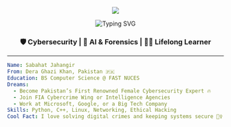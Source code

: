 <p align="center">
  <img src="https://capsule-render.vercel.app/api?type=soft&color=0:00C9A7,100:36BCF7&height=100&section=header&text=Welcome%20To%20my%20Github!%20%F0%9F%91%8B&fontSize=30&fontColor=ffffff" />
</p>

<p align="center">
  <img src="https://readme-typing-svg.demolab.com?font=Fira+Code&duration=3000&pause=500&color=36BCF7&center=true&vCenter=true&width=500&lines=Assalamu+Alaikum+(Peace+be+upon+you!)+%F0%9F%91%8B;I'm+Sabahat+Jahangir!;Cybersecurity+Learner+%F0%9F%94%92;AI+%E2%9C%85+Cloud+%E2%9C%85+CyberSec+%E2%9C%85;On+a+Mission+to+Protect+the+Digital+World!" alt="Typing SVG" />
</p>


<h3 align="center">🛡️ Cybersecurity | 🧠 AI & Forensics | 👩‍💻 Lifelong Learner</h3>

---

```yaml
Name: Sabahat Jahangir 
From: Dera Ghazi Khan, Pakistan 🇵🇰
Education: BS Computer Science @ FAST NUCES
Dreams:
  - Become Pakistan’s First Renowned Female Cybersecurity Expert 🔥
  - Join FIA Cybercrime Wing or Intelligence Agencies
  - Work at Microsoft, Google, or a Big Tech Company
Skills: Python, C++, Linux, Networking, Ethical Hacking
Cool Fact: I love solving digital crimes and keeping systems secure 🕵️‍♀️
